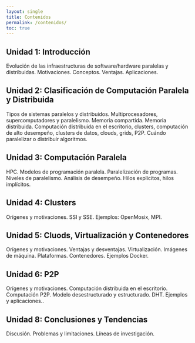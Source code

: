```yaml
---
layout: single
title: Contenidos
permalink: /contenidos/
toc: true
---
```


## Unidad 1: Introducción
Evolución de las infraestructuras de software/hardware paralelas y distribuidas. Motivaciones. Conceptos. Ventajas. Aplicaciones.

## Unidad 2: Clasificación de Computación Paralela y Distribuida
Tipos de sistemas paralelos y distribuidos. Multiprocesadores, supercomputadores y paralelismo. Memoria compartida. Memoria distribuida. Computación distribuida en el escritorio, clusters, computación de alto desempeño, clusters de datos, clouds, grids, P2P. Cuándo paralelizar o distribuir algoritmos.

## Unidad 3: Computación Paralela
HPC. Modelos de programación paralela. Paralelización de programas. Niveles de paralelismo. Análisis de desempeño. Hilos explícitos, hilos implícitos.

## Unidad 4: Clusters
Orígenes y motivaciones. SSI y SSE. Ejemplos: OpenMosix, MPI.

## Unidad 5: Cluods, Virtualización y Contenedores
Orígenes y motivaciones. Ventajas y desventajas. Virtualización. Imágenes de máquina. Plataformas. Contenedores. Ejemplos Docker.

## Unidad 6: P2P
Orígenes y motivaciones. Computación distribuida en el escritorio. Computación P2P. Modelo desestructurado y estructurado. DHT. Ejemplos y aplicaciones..

## Unidad 8: Conclusiones y Tendencias
Discusión. Problemas y limitaciones. Líneas de investigación.